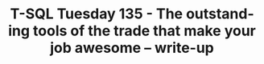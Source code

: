 ---
ref: tsql2sday135writeup
title: T-SQL Tuesday 135 - The outstanding tools of the trade that make your job awesome – write-up
excerpt: 
tags: [english, community, events, sqlfamily, tsql2sday]
categories: [english, community, events, tsql2sday]
lang: en
locale: en-GB
permalink: /:year/:month/:title
---